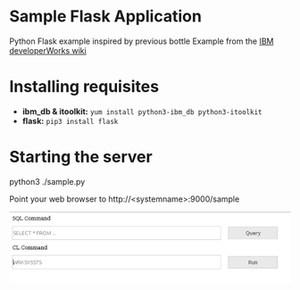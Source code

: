 # Sample Flask Application 
Python Flask example inspired by previous bottle Example from the [IBM developerWorks wiki](https://www.ibm.com/developerworks/community/wikis/home?lang=en#!/wiki/IBM%20i%20Technology%20Updates/page/Sample%20web%20application%20with%20Python)

# Installing requisites
 - **ibm_db & itoolkit:** `yum install python3-ibm_db python3-itoolkit`
 - **flask:** `pip3 install flask`

# Starting the server 
python3 ./sample.py

Point your web browser to http://&lt;systemname&gt;:9000/sample

![screen shot](./screenshot.png?raw=true)

